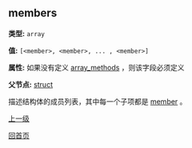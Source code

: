 members
----------

**类型:** `array`

**值:** `[<member>, <member>, ... , <member>]`

**属性:** 如果没有定义 [array_methods](array_methods.md) ，则该字段必须定义

**父节点:** [struct](struct.md)

描述结构体的成员列表，其中每一个子项都是 [member](member.md) 。

[上一级](../jsoncgen.md)

[回首页](../../index.md)